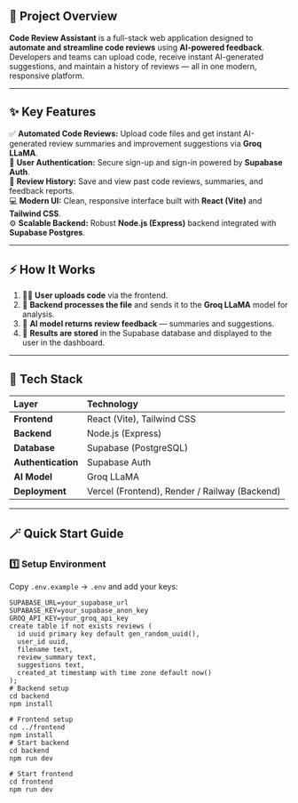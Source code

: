 ## 📘 Project Overview

**Code Review Assistant** is a full-stack web application designed to **automate and streamline code reviews** using **AI-powered feedback**.  
Developers and teams can upload code, receive instant AI-generated suggestions, and maintain a history of reviews — all in one modern, responsive platform.

---

## ✨ Key Features

✅ **Automated Code Reviews:** Upload code files and get instant AI-generated review summaries and improvement suggestions via **Groq LLaMA**.  
🔐 **User Authentication:** Secure sign-up and sign-in powered by **Supabase Auth**.  
📜 **Review History:** Save and view past code reviews, summaries, and feedback reports.  
💻 **Modern UI:** Clean, responsive interface built with **React (Vite)** and **Tailwind CSS**.  
⚙️ **Scalable Backend:** Robust **Node.js (Express)** backend integrated with **Supabase Postgres**.  

---

## ⚡ How It Works

1. 🧑‍💻 **User uploads code** via the frontend.  
2. 🧠 **Backend processes the file** and sends it to the **Groq LLaMA** model for analysis.  
3. 💬 **AI model returns review feedback** — summaries and suggestions.  
4. 💾 **Results are stored** in the Supabase database and displayed to the user in the dashboard.  

---

## 🧩 Tech Stack

| Layer | Technology |
|:------|:------------|
| **Frontend** | React (Vite), Tailwind CSS |
| **Backend** | Node.js (Express) |
| **Database** | Supabase (PostgreSQL) |
| **Authentication** | Supabase Auth |
| **AI Model** | Groq LLaMA |
| **Deployment** | Vercel (Frontend), Render / Railway (Backend) |

---

## 🪄 Quick Start Guide

### 1️⃣ Setup Environment

Copy `.env.example` → `.env` and add your keys:

```env
SUPABASE_URL=your_supabase_url
SUPABASE_KEY=your_supabase_anon_key
GROQ_API_KEY=your_groq_api_key
create table if not exists reviews (
  id uuid primary key default gen_random_uuid(),
  user_id uuid,
  filename text,
  review_summary text,
  suggestions text,
  created_at timestamp with time zone default now()
);
# Backend setup
cd backend
npm install

# Frontend setup
cd ../frontend
npm install
# Start backend
cd backend
npm run dev

# Start frontend
cd frontend
npm run dev
